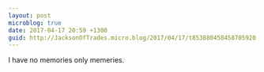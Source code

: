 ```yaml
---
layout: post
microblog: true
date: 2017-04-17 20:59 +1300
guid: http://JacksonOfTrades.micro.blog/2017/04/17/t853880458458705920.html
---
```

I have no memories only memeries.
